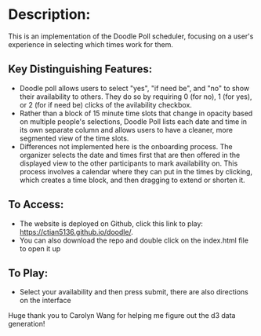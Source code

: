 # Description:
This is an implementation of the Doodle Poll scheduler, focusing on a user's experience in selecting which times work for them.

## Key Distinguishing Features:
- Doodle poll allows users to select "yes", "if need be", and "no" to show their availability to others. They do so by requiring 0 (for no), 1 (for yes), or 2 (for if need be) clicks of the avilability checkbox.
- Rather than a block of 15 minute time slots that change in opacity based on multiple people's selections, Doodle Poll lists each date and time in its own separate column and allows users to have a cleaner, more segmented view of the time slots.
- Differences not implemented here is the onboarding process. The organizer selects the date and times first that are then offered in the displayed view to the other participants to mark availability on. This process involves a calendar where they can put in the times by clicking, which creates a time block, and then dragging to extend or shorten it.

## To Access:
- The website is deployed on Github, click this link to play: https://ctian5136.github.io/doodle/.
- You can also download the repo and double click on the index.html file to open it up

## To Play:
- Select your availability and then press submit, there are also directions on the interface

Huge thank you to Carolyn Wang for helping me figure out the d3 data generation!